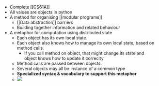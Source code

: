- Complete [[CS61A]]
- All values are objects in python
- A method for organising [[modular programs]]
    - [[Data abstraction]] barriers
    - Building together information and related behaviour
- A metaphor for computation using distributed state
    - Each object has its own local state.
    - Each object also knows how to manage its own local state, based on method calls.
        - If you call method on object, that might change its state and object knows how to update it correclty
    - Method calls are passed between objects.
    - Several objects may all be instance of a common type
    - __Specialized syntax & vocabulary to support this metaphor__
    - ![](https://firebasestorage.googleapis.com/v0/b/firescript-577a2.appspot.com/o/imgs%2Fapp%2Fsuperbeliever%2F-RWwFuMiLU.png?alt=media&token=34f4f132-1967-43a0-9522-892b8eafb217)
